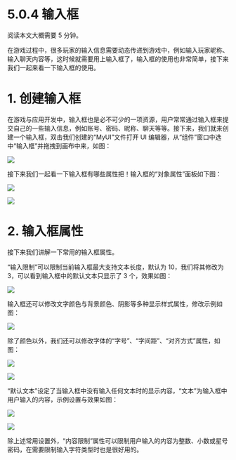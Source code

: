 # 5.0.4 输入框

阅读本文大概需要 5 分钟。

在游戏过程中，很多玩家的输入信息需要动态传递到游戏中，例如输入玩家昵称、输入聊天内容等，这时候就需要用上输入框了，输入框的使用也非常简单，接下来我们一起来看一下输入框的使用。

# 1. 创建输入框

在游戏与应用开发中，输入框也是必不可少的一项资源，用户常常通过输入框来提交自己的一些输入信息，例如账号、密码、昵称、聊天等等。接下来，我们就来创建一个输入框，双击我们创建的“MyUI”文件打开 UI 编辑器，从“组件”窗口中选中“输入框”并拖拽到画布中来，如图：

![](https:/wstatic-a1.233leyuan.com/productdocs/static/boxcnTryZYHnpdoZsFSnvs9pc5g.png)

接下来我们一起看一下输入框有哪些属性把！输入框的“对象属性”面板如下图：

![](https:/wstatic-a1.233leyuan.com/productdocs/static/boxcnCmJU6zP22HygLGmGKbZ5Ih.png)

![](https:/wstatic-a1.233leyuan.com/productdocs/static/boxcnA1dRGha6B2zUfT9yLkuNlh.png)

# 2. 输入框属性

接下来我们讲解一下常用的输入框属性。

“输入限制”可以限制当前输入框最大支持文本长度，默认为 10，我们将其修改为 3，可以看到输入框中的默认文本只显示了 3 个，效果如图：

![](https:/wstatic-a1.233leyuan.com/productdocs/static/boxcnAzG3EJRTxJx29Lww55Bvah.png)

输入框还可以修改文字颜色与背景颜色、阴影等多种显示样式属性，修改示例如图：

![](https:/wstatic-a1.233leyuan.com/productdocs/static/boxcn7FXb2kvCzXDmXfF6PVXh1f.png)

除了颜色以外，我们还可以修改字体的“字号”、“字间距”、“对齐方式”属性，如图：

![](https:/wstatic-a1.233leyuan.com/productdocs/static/boxcnp3JfLLTzUPjVfIKt6tloof.gif)

![](https:/wstatic-a1.233leyuan.com/productdocs/static/boxcn9m4juAy4xgHwYKZ0aJNxwe.png)

“默认文本”设定了当输入框中没有输入任何文本时的显示内容，“文本”为输入框中用户输入的内容，示例设置与效果如图：

![](https:/wstatic-a1.233leyuan.com/productdocs/static/boxcnVupcdzIlXOTpH0X6TfFo8e.png)

![](https:/wstatic-a1.233leyuan.com/productdocs/static/boxcnJnYsKNpQhuUelaX6VLcIrd.gif)

除上述常用设置外，“内容限制”属性可以限制用户输入的内容为整数、小数或星号密码，在需要限制输入字符类型时也是很好用的。

